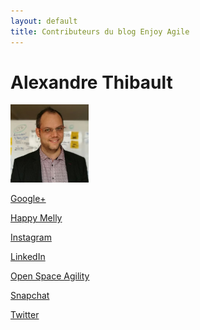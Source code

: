 ```yaml
---
layout: default
title: Contributeurs du blog Enjoy Agile
---
```

<h1>
Alexandre Thibault
</h1>
<a href="/about">
	<img src="/images/alexthib-agile-coach-small.jpg" width="125px" >
</a>
<p>
  <a href="https://plus.google.com/+AlexandreThibault" 
     target="googleplus">
       Google+
   </a>
</p>
<p>
  <a href="http://www.happymelly.com/members/#/377" 
     target="hm">
       Happy Melly
   </a>
</p>
<p>
  <a href="https://www.instagram.com/alexthib_enjoyagile/" 
     target="instagram">
       Instagram
   </a>
</p>
<p>
  <a href="https://www.linkedin.com/in/alexthib?locale=fr_FR&trk=profile_view_lang_sel_click" 
     target="linkedin">
       LinkedIn
  </a>
</p>  
<p>
  <a href="http://openspaceagility.com/consulting/" 
     target="openspaceagility">
       Open Space Agility
  </a>
</p>  
<p>
  <a href="https://www.snapchat.com/add/alexandrethib" 
     target="snapchat">
       Snapchat
  </a>
</p>      
<p>
  <a href="https://twitter.com/alexandrethib" 
     target="twitter">
       Twitter
  </a>
</p>